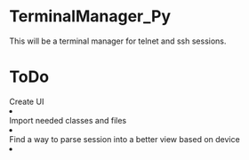 # TerminalManager_Py
This will be a terminal manager for telnet and ssh sessions.



# ToDo
 </ul>
  </li>Create UI<li>
  </li>Import needed classes and files<li>
  </li>Find a way to parse session into a better view based on device<li>
 <ul>
